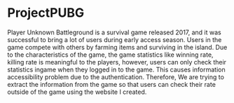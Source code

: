 # ProjectPUBG

  Player Unknown Battleground is a survival game released 2017, and it was successful to bring a lot of users during early access season. Users in the game compete with others by farming items and surviving in the island. Due to the characteristics of the game, the game statistics like winning rate, killing rate is meaningful to the players, however, users can only check their statistics ingame when they logged in to the game. This causes information accessibility problem due to the authentication. 
  Therefore, We are trying to extract the information from the game so that users can check their rate outside of the game using the website I created.
